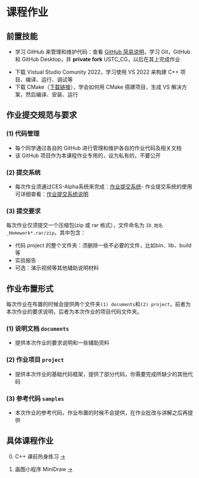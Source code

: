 # 课程作业

## 前置技能

- 学习 GitHub 来管理和维护代码：查看 [GitHub 简易说明](../Softwares/Github.md)，学习 Git，GitHub 和 GitHub Desktop，并 **private fork** USTC_CG，以后在其上完成作业
<!-- - 下载 Typora（[下载链接](https://www.typora.io/windows/typora-setup-x64.exe?)）以便在本地查看和编辑 markdown (\*.md) 文件 -->
- 下载 Vistual Studio Comunity 2022，学习使用 VS 2022 来构建 C++ 项目、编译、运行、调试等
- 下载 CMake（[下载链接](https://github.com/Kitware/CMake/releases/download/v3.28.2/cmake-3.28.2-windows-x86_64.msi)），学会如何用 CMake 搭建项目，生成 VS 解决方案，然后编译、安装、运行


## 作业提交规范与要求

### (1) 代码管理
- 每个同学通过各自的 GitHub 进行管理和维护各自的作业代码及相关文档
- 该 GitHub 项目作为本课程作业专用的，设为私有的，不要公开

### (2) 提交系统
- 每次作业须通过CES-Alpha系统来完成：[作业提交系统](https://cn.ces-alpha.org/course/register/CG2024/)- 作业提交系统的使用可详细查看：[作业提交系统说明](https://rec.ustc.edu.cn/share/ffe2ccc0-bfcd-11ee-975e-e7adc994d6f4)

### (3) 提交要求
每次作业仅须提交一个压缩包(zip 或 rar 格式），文件命名为 `ID_姓名_Homework*.rar/zip`，其中包含：
- 代码 project 的整个文件夹：须删除一些不必要的文件，比如bin、lib、build等
- 实验报告
- 可选：演示视频等其他辅助说明材料

## 作业布置形式

每次作业在布置的时候会提供两个文件夹`(1) documents`和`(2) project`，前者为本次作业的要求说明，后者为本次作业的项目代码文件夹。

### (1) 说明文档 `documents` 

- 提供本次作业的要求说明和一些辅助资料

### (2) 作业项目 `project`

- 提供本次作业的基础代码框架，提供了部分代码，你需要完成所缺少的其他代码

### (3) 参考代码 `samples`

- 本次作业的参考代码，作业布置的时候不会提供，在作业批改与讲解之后再提供


## 具体课程作业

0. C++ 课前热身练习 [->](./0_cpp_warmup/) 

1. 画图小程序 MiniDraw [->](./1_mini_draw/)
